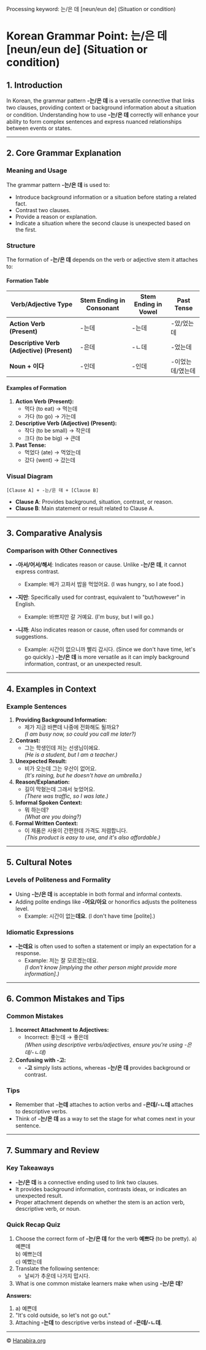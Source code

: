 Processing keyword: 는/은 데 [neun/eun de] (Situation or condition)
# Korean Grammar Point: 는/은 데 [neun/eun de] (Situation or condition)

## 1. Introduction
In Korean, the grammar pattern **-는/은 데** is a versatile connective that links two clauses, providing context or background information about a situation or condition. Understanding how to use **-는/은 데** correctly will enhance your ability to form complex sentences and express nuanced relationships between events or states.

---
## 2. Core Grammar Explanation
### Meaning and Usage
The grammar pattern **-는/은 데** is used to:
- Introduce background information or a situation before stating a related fact.
- Contrast two clauses.
- Provide a reason or explanation.
- Indicate a situation where the second clause is unexpected based on the first.
### Structure
The formation of **-는/은 데** depends on the verb or adjective stem it attaches to:
#### Formation Table
| Verb/Adjective Type      | Stem Ending in Consonant | Stem Ending in Vowel | Past Tense        |
|--------------------------|--------------------------|----------------------|-------------------|
| **Action Verb (Present)**     | -는데                     | -는데                 | -았/었는데          |
| **Descriptive Verb (Adjective) (Present)** | -은데                     | -ㄴ데                 | -었는데             |
| **Noun + 이다**          |  -인데                    | -인데                 | -이었는데/였는데    |
#### Examples of Formation
1. **Action Verb (Present):**
   - 먹다 (to eat) → 먹는데
   - 가다 (to go) → 가는데
2. **Descriptive Verb (Adjective) (Present):**
   - 작다 (to be small) → 작은데
   - 크다 (to be big) → 큰데
3. **Past Tense:**
   - 먹었다 (ate) → 먹었는데
   - 갔다 (went) → 갔는데
### Visual Diagram
```
[Clause A] + -는/은 데 + [Clause B]
```
- **Clause A**: Provides background, situation, contrast, or reason.
- **Clause B**: Main statement or result related to Clause A.
---
## 3. Comparative Analysis
### Comparison with Other Connectives
- **-아서/어서/해서**: Indicates reason or cause. Unlike **-는/은 데**, it cannot express contrast.
  - Example: 배가 고파서 밥을 먹었어요. (I was hungry, so I ate food.)
  
- **-지만**: Specifically used for contrast, equivalent to "but/however" in English.
  - Example: 바쁘지만 갈 거예요. (I'm busy, but I will go.)
  
- **-니까**: Also indicates reason or cause, often used for commands or suggestions.
  - Example: 시간이 없으니까 빨리 갑시다. (Since we don't have time, let's go quickly.)
**-는/은 데** is more versatile as it can imply background information, contrast, or an unexpected result.
---
## 4. Examples in Context
### Example Sentences
1. **Providing Background Information:**
   - 제가 지금 바쁜데 나중에 전화해도 될까요?  
     *(I am busy now, so could you call me later?)*
2. **Contrast:**
   - 그는 학생인데 저는 선생님이에요.  
     *(He is a student, but I am a teacher.)*
3. **Unexpected Result:**
   - 비가 오는데 그는 우산이 없어요.  
     *(It's raining, but he doesn't have an umbrella.)*
4. **Reason/Explanation:**
   - 길이 막혔는데 그래서 늦었어요.  
     *(There was traffic, so I was late.)*
5. **Informal Spoken Context:**
   - 뭐 하는데?  
     *(What are you doing?)*
6. **Formal Written Context:**
   - 이 제품은 사용이 간편한데 가격도 저렴합니다.  
     *(This product is easy to use, and it's also affordable.)*
---
## 5. Cultural Notes
### Levels of Politeness and Formality
- Using **-는/은 데** is acceptable in both formal and informal contexts.
- Adding polite endings like **-어요/아요** or honorifics adjusts the politeness level.
  - Example: 시간이 없는**데요**. (I don't have time [polite].)
### Idiomatic Expressions
- **-는데요** is often used to soften a statement or imply an expectation for a response.
  - Example: 저는 잘 모르겠는데요.  
    *(I don't know [implying the other person might provide more information].)*
---
## 6. Common Mistakes and Tips
### Common Mistakes
1. **Incorrect Attachment to Adjectives:**
   - Incorrect: 좋는데 → 좋은데  
     *(When using descriptive verbs/adjectives, ensure you're using -은데/-ㄴ데)*
2. **Confusing with **-고**:**
   - **-고** simply lists actions, whereas **-는/은 데** provides background or contrast.
### Tips
- Remember that **-는데** attaches to action verbs and **-은데/-ㄴ데** attaches to descriptive verbs.
- Think of **-는/은 데** as a way to set the stage for what comes next in your sentence.
---
## 7. Summary and Review
### Key Takeaways
- **-는/은 데** is a connective ending used to link two clauses.
- It provides background information, contrasts ideas, or indicates an unexpected result.
- Proper attachment depends on whether the stem is an action verb, descriptive verb, or noun.
### Quick Recap Quiz
1. Choose the correct form of **-는/은 데** for the verb **예쁘다** (to be pretty).
   a) 예쁜데  
   b) 예쁘는데  
   c) 예뻤는데
2. Translate the following sentence:
   - 날씨가 추운데 나가지 맙시다.
3. What is one common mistake learners make when using **-는/은 데**?

**Answers:**
1. a) 예쁜데
2. "It's cold outside, so let's not go out."
3. Attaching **-는데** to descriptive verbs instead of **-은데/-ㄴ데**.

---
© [Hanabira.org](https://hanabira.org)
